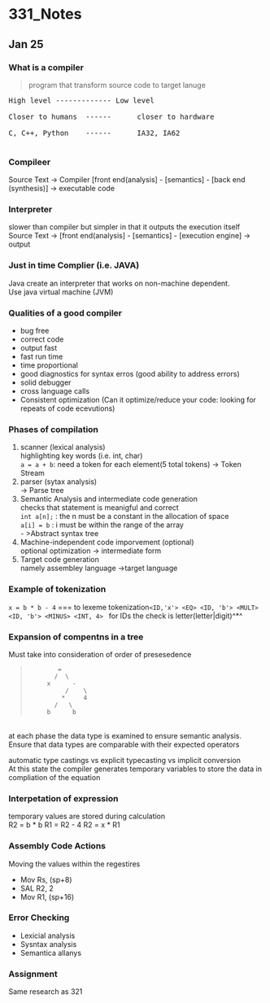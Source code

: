 # 331_Notes
## Jan 25

### What is a compiler
  >program that transform source code to target lanuge <br>
<pre>
High level ------------- Low level <br>
Closer to humans  ------      closer to hardware <br>
C, C++, Python    ------      IA32, IA62<br>
</pre>

### Compileer
Source Text -> Compiler [front end(analysis] - [semantics] - [back end (synthesis)] -> executable code


### Interpreter
slower than compiler but simpler in that it outputs the execution itself
Source Text -> [front end(analysis] - [semantics] - [execution engine] -> output

 ### Just in time Complier (i.e. JAVA)
 Java create an interpreter that works on non-machine dependent. <br>Use java virtual machine (JVM) 
 
 ### Qualities of a good compiler
 - bug free
 - correct code
 - output fast
 - fast run time
 - time proportional
 - good diagnostics for syntax erros (good ability to address errors) 
 - solid debugger
 - cross language calls
 - Consistent optimization (Can it optimize/reduce your code: looking for repeats of code ecevutions) 

### Phases of compilation
1. scanner (lexical analysis)         <br> highlighting key words (i.e. int, char) <br> ``` a = a + b ```: need a token for each element(5 total tokens)  -> Token Stream
2. parser (sytax analysis)         <br>    -> Parse tree
3. Semantic Analysis and intermediate code generation <br> checks that statement is meanigful and correct <br> ```int a[n];``` : the n must be a constant in the allocation of space<br> ```a[i] = b``` : i must be within the range of the array<br> - >Abstract syntax tree
4. Machine-independent code imporvement (optional) <br> optional optimization -> intermediate form 
5. Target code generation    <br>namely assembley language ->target language

### Example of tokenization
```x = b * b - 4``` === to lexeme tokenization```<ID,'x'> <EQ> <ID, 'b'> <MULT> <ID, 'b'> <MINUS> <INT, 4> ```
for IDs the check is letter(letter|digit)^*^

### Expansion of compentns in a tree
Must take into consideration of order of presesedence 
>             =
>            /  \
>          x      -
>               /    \
>              *     4
>            /   \
>          b      b  

<br>
at each phase the data type is examined to ensure semantic analysis. <br> Ensure that data types are comparable with their expected operators

automatic type castings vs explicit typecasting vs implicit conversion<br>
At this state the compiler generates temporary variables to store the data in compliation of the equation

### Interpetation of expression
temporary values are stored during calculation<br>
R2 = b * b
R1 = R2 - 4
R2 = x * R1

### Assembly Code Actions 
Moving the values within the regestires<br>
* Mov Rs, (sp+8)
* SAL R2, 2
* Mov R1, (sp+16)

### Error Checking
- Lexicial analysis 
- Sysntax analysis
- Semantica allanys


### Assignment 
Same research as 321 

